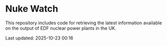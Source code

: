 # Nuke Watch

This repository includes code for retrieving the latest information available on the output of EDF nuclear power plants in the UK.

Last updated: 2025-10-23 00:16